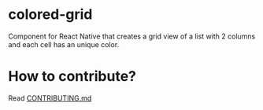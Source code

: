 # colored-grid
Component for React Native that creates a grid view of a list with 2 columns and each cell has an unique color.


# How to contribute?
Read [CONTRIBUTING.md](CONTRIBUTING.md)
